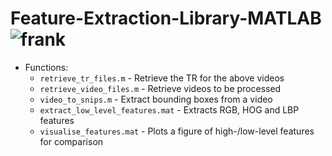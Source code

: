 # Feature-Extraction-Library-MATLAB ![frank](https://img.shields.io/badge/MATLAB-100%25-orange)

* Functions:
  - `retrieve_tr_files.m` - Retrieve the TR for the above videos
  - `retrieve_video_files.m` - Retrieve videos to be processed
  - `video_to_snips.m` - Extract bounding boxes from a video
  - `extract_low_level_features.mat` - Extracts RGB, HOG and LBP features
  - `visualise_features.mat` - Plots a figure of high-/low-level features for comparison
